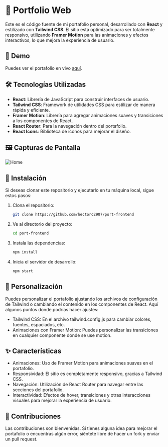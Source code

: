 # 📄 Portfolio Web

Este es el código fuente de mi portafolio personal, desarrollado con **React** y estilizado con **Tailwind CSS**. El sitio está optimizado para ser totalmente responsivo, utilizando **Framer Motion** para las animaciones y efectos interactivos, lo que mejora la experiencia de usuario.

## 🚀 Demo

Puedes ver el portafolio en vivo [aquí](https://port-frontend-n4dz.onrender.com).

## 🛠️ Tecnologías Utilizadas

- **React**: Librería de JavaScript para construir interfaces de usuario.
- **Tailwind CSS**: Framework de utilidades CSS para estilizar de manera rápida y eficiente.
- **Framer Motion**: Librería para agregar animaciones suaves y transiciones a los componentes de React.
- **React Router**: Para la navegación dentro del portafolio.
- **React Icons**: Biblioteca de íconos para mejorar el diseño.

## 🖼️ Capturas de Pantalla

![Home](https://github.com/hectorc2907/port-frontend/blob/basic/src/assets/images/img-projects/portfolio.png)

## 🔧 Instalación

Si deseas clonar este repositorio y ejecutarlo en tu máquina local, sigue estos pasos:

1. Clona el repositorio:
   ```bash
   git clone https://github.com/hectorc2907/port-frontend

2. Ve al directorio del proyecto:
   ```bash
   cd port-frontend
   
3. Instala las dependencias:
   ```bash
   npm install

4. Inicia el servidor de desarrollo:
   ```bash
   npm start

## 🎨 Personalización

Puedes personalizar el portafolio ajustando los archivos de configuración de Tailwind o cambiando el contenido en los componentes de React. Aquí algunos puntos donde podrías hacer ajustes:

- Tailwind CSS: En el archivo tailwind.config.js para cambiar colores, fuentes, espaciados, etc.
- Animaciones con Framer Motion: Puedes personalizar las transiciones en cualquier componente donde se use motion.

## ✨ Características
- Animaciones: Uso de Framer Motion para animaciones suaves en el portafolio.
- Responsividad: El sitio es completamente responsivo, gracias a Tailwind CSS.
- Navegación: Utilización de React Router para navegar entre las secciones del portafolio.
- Interactividad: Efectos de hover, transiciones y otras interacciones visuales para mejorar la experiencia de usuario.

## 🤝 Contribuciones

Las contribuciones son bienvenidas. Si tienes alguna idea para mejorar el portafolio o encuentras algún error, siéntete libre de hacer un fork y enviar un pull request.
